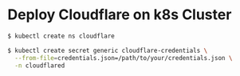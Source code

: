 # Deploy Cloudflare on k8s Cluster

```sh
$ kubectl create ns cloudflare
```

```sh
$ kubectl create secret generic cloudflare-credentials \
  --from-file=credentials.json=/path/to/your/credentials.json \
  -n cloudflared
```
